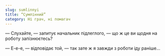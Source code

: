 ```yaml
---
slug: sumlinnyi
title: “Сумлінний”
category: Ні грач, ні помагач
---
```

— Слухайте, — запитує начальник підлеглого, — що ж це ви щодня на роботу запізнюєтесь?

— Е-е-е, — відповідає той, — так зате ж я завжди з роботи іду раніше…
